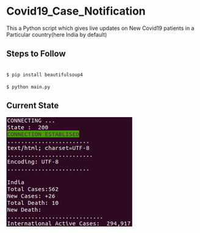 # Covid19_Case_Notification
This a Python script which gives live updates on New Covid19 patients in a Particular country(here India by default)


## Steps to Follow

```shell

$ pip install beautifulsoup4

$ python main.py

```


## Current State

![](currentState.png)